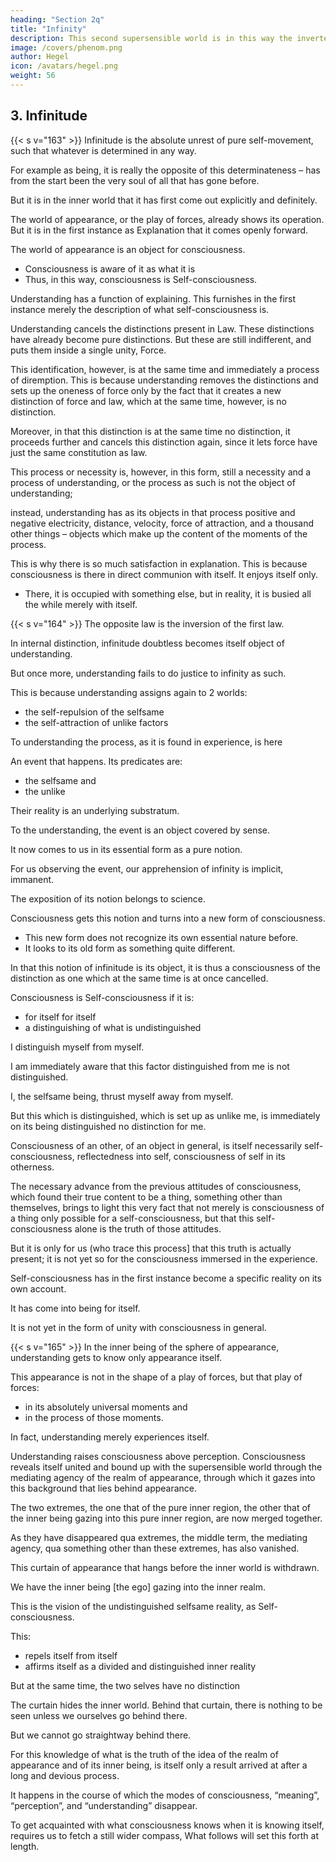 ```yaml
---
heading: "Section 2q"
title: "Infinity"
description: This second supersensible world is in this way the inverted world (verkehrte Welt), and, moreover, since one aspect is already present in the first supersensible world, the inverted form of this first.
image: /covers/phenom.png
author: Hegel
icon: /avatars/hegel.png
weight: 56
---
```



## 3. Infinitude

{{< s v="163" >}} Infinitude is the absolute unrest of pure self-movement, such that whatever is determined in any way.

For example as being, it is really the opposite of this determinateness – has from the start been the very soul of all that has gone before.

But it is in the inner world that it has first come out explicitly and definitely. 

The world of appearance, or the play of forces, already shows its operation. But it is in the first instance as Explanation that it comes openly forward. 

The world of appearance is an object for consciousness. 
- Consciousness is aware of it as what it is
- Thus, in this way, consciousness is Self-consciousness. 

Understanding has a function of explaining. This furnishes in the first instance merely the description of what self-consciousness is.

Understanding cancels the distinctions present in Law. These distinctions have already become pure distinctions. But these are still indifferent, and puts them inside a single unity, Force. 

This identification, however, is at the same time and immediately a process of diremption. This is because understanding removes the distinctions and sets up the oneness of force only by the fact that it creates a new distinction of force and law, which at the same time, however, is no distinction.

Moreover, in that this distinction is at the same time no distinction, it proceeds further and cancels this distinction again, since it lets force have just the same constitution as law. 

This process or necessity is, however, in this form, still a necessity and a process of understanding, or the process as such is not the object of understanding; 

instead, understanding has as its objects in that process positive and negative electricity, distance, velocity, force of attraction, and a thousand other things – objects which make up the content of the moments of the process.

This is why there is so much satisfaction in explanation. This is because consciousness is there in direct communion with itself. It enjoys itself only.
- There, it is occupied with something else, but in reality, it is busied all the while merely with itself.



{{< s v="164" >}}  The opposite law is the inversion of the first law.

In internal distinction, infinitude doubtless becomes itself object of understanding. 

But once more, understanding fails to do justice to infinity as such.

This is because understanding assigns again to 2 worlds:
- the self-repulsion of the selfsame
- the self-attraction of unlike factors

 <!-- or to two substantial elements, that which is distinction per se –  -->

To understanding the process, as it is found in experience, is here 

An event that happens. Its predicates are:
- the selfsame and 
- the unlike

Their reality is an underlying substratum. 

To the understanding, the event is an object covered by sense.

It now comes to us in its essential form as a pure notion. 


For us observing the event, our apprehension of infinity is implicit, immanent.

<!-- This apprehension of distinction as it truly is, the  as such, is something for us [observing the course of the process], or is   -->

The exposition of its notion belongs to science. 

<!-- , however, in the way it immediately has this -->
Consciousness gets this notion and turns into a new form of consciousness. 
- This new form does not recognize its own essential nature before.
- It looks to its old form as something quite different.

<!-- appears as a peculiar form or new attitude of , which 

, but looks upon it as  -->

In that this notion of infinitude is its object, it is thus a consciousness of the distinction as one which at the same time is at once cancelled. 

Consciousness is Self-consciousness if it is:
- for itself for itself 
- a distinguishing of what is undistinguished


I distinguish myself from myself.

I am immediately aware that this factor distinguished from me is not distinguished. 

I, the selfsame being, thrust myself away from myself.

But this which is distinguished, which is set up as unlike me, is immediately on its being distinguished no distinction for me.

Consciousness of an other, of an object in general, is itself necessarily self-consciousness, reflectedness into self, consciousness of self in its otherness.

The necessary advance from the previous attitudes of consciousness, which found their true content to be a thing, something other than themselves, brings to light this very fact that not merely is consciousness of a thing only possible for a self-consciousness, but that this self-consciousness alone is the truth of those attitudes. 

But it is only for us (who trace this process] that this truth is actually present; it is not yet so for the consciousness immersed in the experience. 

Self-consciousness has in the first instance become a specific reality on its own account. 

It has come into being for itself.

It is not yet in the form of unity with consciousness in general.


{{< s v="165" >}} In the inner being of the sphere of appearance, understanding gets to know only appearance itself.

This appearance is not in the shape of a play of forces, but that play of forces:
- in its absolutely universal moments and 
- in the process of those moments.

In fact, understanding merely experiences itself. 

Understanding raises consciousness above perception. Consciousness reveals itself united and bound up with the supersensible world through the mediating agency of the realm of appearance, through which it gazes into this background that lies behind appearance. 

The two extremes, the one that of the pure inner region, the other that of the inner being gazing into this pure inner region, are now merged together.

As they have disappeared qua extremes, the middle term, the mediating agency, qua something other than these extremes, has also vanished. 

This curtain of appearance that hangs before the inner world is withdrawn.

We have the inner being [the ego] gazing into the inner realm.

This is the vision of the undistinguished selfsame reality, as Self-consciousness.

This:
- repels itself from itself
- affirms itself as a divided and distinguished inner reality

But at the same time, the two selves have no distinction
 

The curtain hides the inner world. Behind that curtain, there is nothing to be seen unless we ourselves go behind there.

But we cannot go straightway behind there. 

For this knowledge of what is the truth of the idea of the realm of appearance and of its inner being, is itself only a result arrived at after a long and devious process.

It happens in the course of which the modes of consciousness, “meaning”, “perception”, and “understanding” disappear. 

To get acquainted with what consciousness knows when it is knowing itself, requires us to fetch a still wider compass, What follows will set this forth at length.
